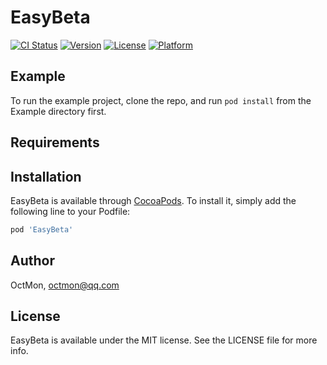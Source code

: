 # EasyBeta

[![CI Status](https://img.shields.io/travis/OctMon/EasyBeta.svg?style=flat)](https://travis-ci.org/OctMon/EasyBeta)
[![Version](https://img.shields.io/cocoapods/v/EasyBeta.svg?style=flat)](https://cocoapods.org/pods/EasyBeta)
[![License](https://img.shields.io/cocoapods/l/EasyBeta.svg?style=flat)](https://cocoapods.org/pods/EasyBeta)
[![Platform](https://img.shields.io/cocoapods/p/EasyBeta.svg?style=flat)](https://cocoapods.org/pods/EasyBeta)

## Example

To run the example project, clone the repo, and run `pod install` from the Example directory first.

## Requirements

## Installation

EasyBeta is available through [CocoaPods](https://cocoapods.org). To install
it, simply add the following line to your Podfile:

```ruby
pod 'EasyBeta'
```

## Author

OctMon, octmon@qq.com

## License

EasyBeta is available under the MIT license. See the LICENSE file for more info.
